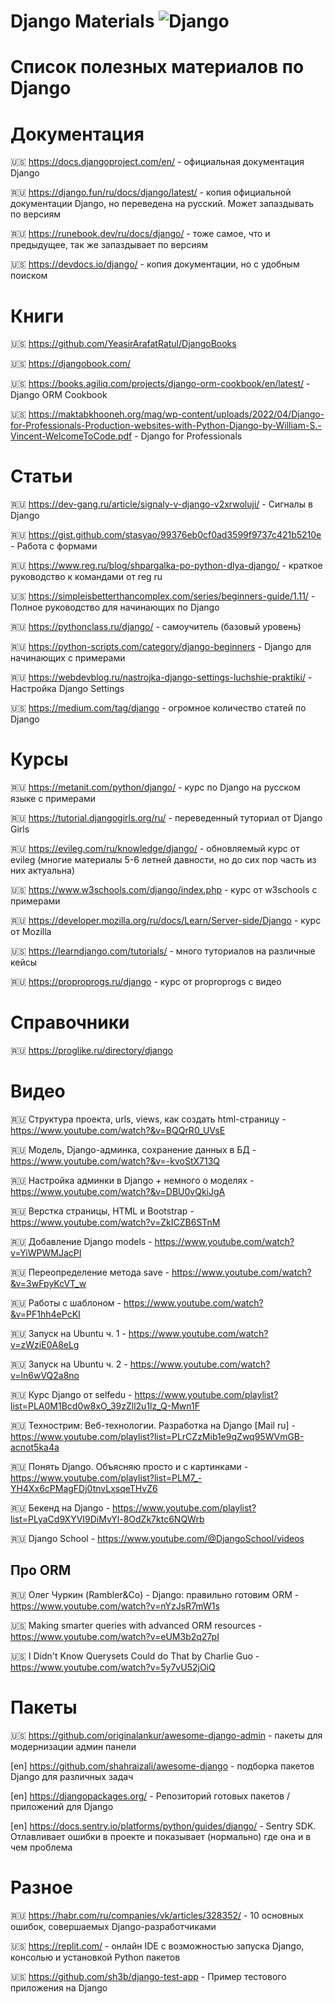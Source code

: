 # Django Materials ![Django](https://img.shields.io/badge/django-%23092E20.svg?style=for-the-badge&logo=django&logoColor=white)
# Список полезных материалов по Django

# Документация

:us: https://docs.djangoproject.com/en/ - официальная документация Django

:ru: https://django.fun/ru/docs/django/latest/ - копия официальной документации Django, но переведена на русский. Может запаздывать по версиям

:ru: https://runebook.dev/ru/docs/django/ - тоже самое, что и предыдущее, так же запаздывает по версиям

:us: https://devdocs.io/django/ - копия документации, но с удобным поиском


# Книги
:us: https://github.com/YeasirArafatRatul/DjangoBooks

:us: https://djangobook.com/

:us: https://books.agiliq.com/projects/django-orm-cookbook/en/latest/ - Django ORM Cookbook

:us: https://maktabkhooneh.org/mag/wp-content/uploads/2022/04/Django-for-Professionals-Production-websites-with-Python-Django-by-William-S.-Vincent-WelcomeToCode.pdf - Django for Professionals


# Статьи
:ru: https://dev-gang.ru/article/signaly-v-django-v2xrwoluji/ - Сигналы в Django

:ru: https://gist.github.com/stasyao/99376eb0cf0ad3599f9737c421b5210e - Работа с формами

:ru: https://www.reg.ru/blog/shpargalka-po-python-dlya-django/ - краткое руководство к командами от reg ru

:us: https://simpleisbetterthancomplex.com/series/beginners-guide/1.11/ - Полное руководство для начинающих по Django

:ru: https://pythonclass.ru/django/ - самоучитель (базовый уровень)

:ru: https://python-scripts.com/category/django-beginners - Django для начинающих с примерами

:ru: https://webdevblog.ru/nastrojka-django-settings-luchshie-praktiki/ - Настройка Django Settings

:us: https://medium.com/tag/django - огромное количество статей по Django


# Курсы
:ru: https://metanit.com/python/django/ - курс по Django на русском языке с примерами

:ru: https://tutorial.djangogirls.org/ru/ - переведенный туториал от Django Girls

:ru: https://evileg.com/ru/knowledge/django/ - обновляемый курс от evileg (многие материалы 5-6 летней давности, но до сих пор часть из них актуальна)

:us: https://www.w3schools.com/django/index.php - курс от w3schools с примерами

:ru: https://developer.mozilla.org/ru/docs/Learn/Server-side/Django - курс от Mozilla

:us: https://learndjango.com/tutorials/ - много туториалов на различные кейсы

:ru: https://proproprogs.ru/django - курс от proproprogs с видео


# Справочники

:ru: https://proglike.ru/directory/django


# Видео
:ru: Структура проекта, urls, views, как создать html-страницу - https://www.youtube.com/watch?&v=BQQrR0_UVsE

:ru: Модель, Django-админка, сохранение данных в БД - https://www.youtube.com/watch?&v=-kvoStX713Q

:ru: Настройка админки в Django + немного о моделях - https://www.youtube.com/watch?&v=DBU0vQkiJgA

:ru: Верстка страницы, HTML и Bootstrap - https://www.youtube.com/watch?v=ZkICZB6STnM

:ru: Добавление Django models - https://www.youtube.com/watch?v=YiWPWMJacPI

:ru: Переопределение метода save - https://www.youtube.com/watch?&v=3wFpyKcVT_w

:ru: Работы с шаблоном - https://www.youtube.com/watch?&v=PF1hh4ePcKI

:ru: Запуск на Ubuntu ч. 1 - https://www.youtube.com/watch?v=zWziE0A8eLg

:ru: Запуск на Ubuntu ч. 2 - https://www.youtube.com/watch?v=ln6wVQ2a8no

:ru: Курс Django от selfedu - https://www.youtube.com/playlist?list=PLA0M1Bcd0w8xO_39zZll2u1lz_Q-Mwn1F

:ru: Технострим: Веб-технологии. Разработка на Django [Mail ru] - https://www.youtube.com/playlist?list=PLrCZzMib1e9qZwq95WVmGB-acnot5ka4a

:ru: Понять Django. Объясняю просто и с картинками - https://www.youtube.com/playlist?list=PLM7_-YH4Xx6cPMagFDj0tnvLxsqeTHvZ6

:ru: Бекенд на Django - https://www.youtube.com/playlist?list=PLyaCd9XYVI9DiMvYl-8OdZk7ktc6NQWrb

:ru: Django School - https://www.youtube.com/@DjangoSchool/videos

## Про ORM

:ru: Олег Чуркин (Rambler&Co) - Django: правильно готовим ORM - https://www.youtube.com/watch?v=nYzJsR7mW1s

:us: Making smarter queries with advanced ORM resources - https://www.youtube.com/watch?v=eUM3b2q27pI

:us: I Didn't Know Querysets Could do That by Charlie Guo - https://www.youtube.com/watch?v=5y7vU52jOiQ



# Пакеты
:us: https://github.com/originalankur/awesome-django-admin - пакеты для модернизации админ панели

[en] https://github.com/shahraizali/awesome-django - подборка пакетов Django для различных задач

[en] https://djangopackages.org/ - Репозиторий готовых пакетов / приложений для Django

[en] https://docs.sentry.io/platforms/python/guides/django/ - Sentry SDK. Отлавливает ошибки в проекте и показывает (нормально) где она и в чем проблема


# Разное
:ru: https://habr.com/ru/companies/vk/articles/328352/ - 10 основных ошибок, совершаемых Django-разработчиками

:us: https://replit.com/ - онлайн IDE с возможностью запуска Django, консолью и установкой Python пакетов

:us: https://github.com/sh3b/django-test-app - Пример тестового приложения на Django
